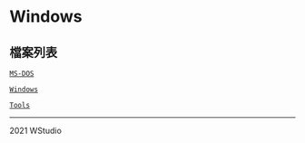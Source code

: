 # Windows
## 檔案列表
   
[`MS-DOS`](/msdos)    
   
[`Windows`](/windows)   
   
[`Tools`](/tools)   
     
----------------------------------
2021 WStudio  
